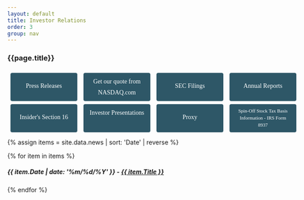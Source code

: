```yaml
---
layout: default
title: Investor Relations
order: 3
group: nav
---
```


### {{page.title}}

<style>
.button {
    width: 18%;
    height: 50px;
    margin:1%;
    float: left;
  font-family: Trebuchet MS;
  background-color: #2e5767;
  color: white;
  text-decoration: none;
  display: inline-block;
  padding: 6px 12px;
  margin-bottom: 0;
  font-size: 14px;
  font-weight: normal;
  text-align: center;
  vertical-align: middle;
  cursor: pointer;
  border: 1px solid transparent;
  border-radius: 4px;
  -webkit-user-select: none;
  -moz-user-select: none;
  -ms-user-select: none;
  -o-user-select: none;
  user-select: none;
  
}
.oneline {
  line-height: 46px;
}
.twoline {
  line-height: 25px;
}
.threeline {
  line-height: 16px;
}
a.button:hover {
  background-color: #000;
}
</style>

<div style="width:700px;">
<a href="news.html" class="button oneline">Press Releases</a>
<a href="https://www.nasdaq.com/symbol/frph" class="button twoline">Get our quote from NASDAQ.com</a>
<a href="sec-filings.html" class="button oneline">SEC Filings</a>
<a href="annual-reports.html" class="button oneline">Annual Reports</a>
<a href="https://www.sec.gov/cgi-bin/browse-edgar?action=getcompany&CIK=0000844059&type=&dateb=&owner=only&count=40" class="button oneline">Insider's Section 16</a>
<a href="investor-presentations.html" class="button twoline">Investor Presentations</a>
<a href="proxy-statement.html" class="button oneline">Proxy</a>
<a href="stock-split.html" class="button threeline" style="font-size:11px;">Spin-Off Stock Tax Basis Information - IRS Form 8937</a>
<br style="clear:both" />
</div>


{% assign items = site.data.news | sort: 'Date' | reverse %}

{% for item in items %}
##### {{ item.Date | date: '%m/%d/%Y' }} - [{{ item.Title }}](/assets/{{item.File}})
{% endfor %}